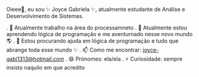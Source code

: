 Oieee👋, eu sou ✨ Joyce Gabriela ✨, atualmente estudante de Análise e Desenvolvimento de Sistemas.

. 🔭 Atualmente trabalho na área do processamneto
. 🌱 Atualmente estou aprendendo lógica de programação e me aventurnado nesse novo mundo 🌎
. 🤔 Estou procurando ajuda em lógica de programação e tudo que abrange toda esse mundo ✨
. 📫 Como me encontrar: joyce-gabi1313@hotmail.com
. 😄 Prónomes: ela/ela
. ⚡ Curiosidade: sempre insisto naquilo em que acredito

